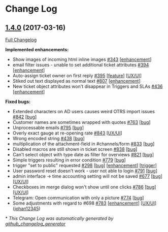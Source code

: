 # Change Log

## [1.4.0](https://github.com/zammad/zammad/tree/1.4.0) (2017-03-16)
[Full Changelog](https://github.com/zammad/zammad/compare/1.3.0...1.4.0)

**Implemented enhancements:**

- Show images of incoming html inline images [\#343](https://github.com/zammad/zammad/issues/343) [[enhancement](https://github.com/zammad/zammad/labels/enhancement)]
- email filter issues - unable to set additional ticket attributes [\#394](https://github.com/zammad/zammad/issues/394) [[enhancement](https://github.com/zammad/zammad/labels/enhancement)]
- Auto-assign ticket owner on first reply [\#395](https://github.com/zammad/zammad/issues/395) [[feature](https://github.com/zammad/zammad/labels/feature)] [[UX/UI](https://github.com/zammad/zammad/labels/UX/UI)]
- Stiked out text displayed as normal text [\#807](https://github.com/zammad/zammad/issues/807) [[enhancement](https://github.com/zammad/zammad/labels/enhancement)]
- New ticket object attributes won't disappear in Triggers and SLAs [\#436](https://github.com/zammad/zammad/issues/436) [[enhancement](https://github.com/zammad/zammad/labels/enhancement)]


**Fixed bugs:**

- Extended characters on AD users causes weird OTRS import issues [\#842](https://github.com/zammad/zammad/issues/842) [[bug](https://github.com/zammad/zammad/labels/bug)]
- Customer names are sometimes wrapped with quotes [\#763](https://github.com/zammad/zammad/issues/763) [[bug](https://github.com/zammad/zammad/labels/bug)]
- Unprocessable emails [\#795](https://github.com/zammad/zammad/issues/795) [[bug](https://github.com/zammad/zammad/labels/bug)]
- Overly exact gauge at re-opening rate [\#843](https://github.com/zammad/zammad/issues/843) [[UX/UI](https://github.com/zammad/zammad/labels/UX/UI)]
- Wrong encoded string [\#438](https://github.com/zammad/zammad/issues/438) [[bug](https://github.com/zammad/zammad/labels/bug)]
- multiplication of the attachment-field in \#channels/form [\#833](https://github.com/zammad/zammad/issues/833) [[bug](https://github.com/zammad/zammad/labels/bug)]
- Disabled macros are still shown in ticket screen [\#838](https://github.com/zammad/zammad/issues/838) [[bug](https://github.com/zammad/zammad/labels/bug)]
- Can't select object with type date as filter for overviews [\#821](https://github.com/zammad/zammad/issues/821) [[bug](https://github.com/zammad/zammad/labels/bug)]
- Simple triggers resulting in error condition [\#779](https://github.com/zammad/zammad/issues/779) [[bug](https://github.com/zammad/zammad/labels/bug)]
- trigger "set to public" requested [\#298](https://github.com/zammad/zammad/issues/298) [[bug](https://github.com/zammad/zammad/labels/bug)] [[enhancement](https://github.com/zammad/zammad/labels/enhancement)] [[trigger](https://github.com/zammad/zammad/labels/trigger)]
- User password reset doesn't work - user not able to login [\#791](https://github.com/zammad/zammad/issues/791) [[bug](https://github.com/zammad/zammad/labels/bug)]
- admin interface -\> time accounting setting will not be saved [\#677](https://github.com/zammad/zammad/issues/677) [[bug](https://github.com/zammad/zammad/labels/bug)] [[UX/UI](https://github.com/zammad/zammad/labels/UX/UI)]
- Checkboxes im merge dialog won't show until one clicks [\#786](https://github.com/zammad/zammad/issues/786) [[bug](https://github.com/zammad/zammad/labels/bug)] [[UX/UI](https://github.com/zammad/zammad/labels/UX/UI)]
- Telegram: Open communication with only a picture [\#774](https://github.com/zammad/zammad/issues/774) [[bug](https://github.com/zammad/zammad/labels/bug)]
- Some adjustments with regard to \#698 [\#783](https://github.com/zammad/zammad/pull/783) [[enhancement](https://github.com/zammad/zammad/labels/enhancement)] [[UX/UI](https://github.com/zammad/zammad/labels/UX/UI)] ([johan12345](https://github.com/johan12345))


\* *This Change Log was automatically generated by [github_changelog_generator](https://github.com/skywinder/Github-Changelog-Generator)*